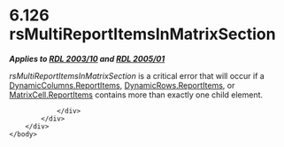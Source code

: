 <html dir="LTR" xmlns:mshelp="http://msdn.microsoft.com/mshelp" xmlns:ddue="http://ddue.schemas.microsoft.com/authoring/2003/5" xmlns:xlink="http://www.w3.org/1999/xlink" xmlns:tool="http://www.microsoft.com/tooltip">
    <head>
        <meta http-equiv="Content-Type" content="text/html; CHARSET=utf-8"></meta>
        <meta name="save" content="history"></meta>
        <title>6.126 rsMultiReportItemsInMatrixSection</title>
        <xml>
            <mshelp:toctitle title="6.126 rsMultiReportItemsInMatrixSection"></mshelp:toctitle>
            <mshelp:rltitle title="[MS-RDL]: rsMultiReportItemsInMatrixSection"></mshelp:rltitle>
            <mshelp:keyword index="A" term="f0a208eb-8e30-423f-a30e-c91e8a99ad57"></mshelp:keyword>
            <mshelp:attr name="DCSext.ContentType" value="open specification"></mshelp:attr>
            <mshelp:attr name="AssetID" value="f0a208eb-8e30-423f-a30e-c91e8a99ad57"></mshelp:attr>
            <mshelp:attr name="TopicType" value="kbRef"></mshelp:attr>
            <mshelp:attr name="DCSext.Title" value="[MS-RDL]: rsMultiReportItemsInMatrixSection" />
        </xml>
    </head>
    <body>
        <div id="header">
            <h1 class="heading">6.126 rsMultiReportItemsInMatrixSection</h1>
        </div>
        <div id="mainSection">
            <div id="mainBody">
                <div id="allHistory" class="saveHistory"></div>
                <div id="sectionSection0" class="section" name="collapseableSection">
                    

<p><b><i>Applies to </i></b><a href="a7e2ad00-07c8-4f6d-80ab-3ad55df7b233.html"><b><i>RDL 2003/10</i></b></a><b><i>
and </i></b><a href="3ebe2912-4958-4832-b391-cad1f5e13338.html"><b><i>RDL 2005/01</i></b></a></p>

<p><i>rsMultiReportItemsInMatrixSection</i> is a critical error
that will occur if a <a href="8ebdf850-db48-46fc-84bc-cb66ce64b2a9.html">DynamicColumns.ReportItems</a>,
<a href="aa81d18f-20d8-4cd0-b611-4342cef27889.html">DynamicRows.ReportItems</a>,
or <a href="be6c6961-bc2d-4566-9998-d474b6bb190d.html">MatrixCell.ReportItems</a>
contains more than exactly one child element.</p>


                </div>
            </div>
        </div>
    </body>
</html>